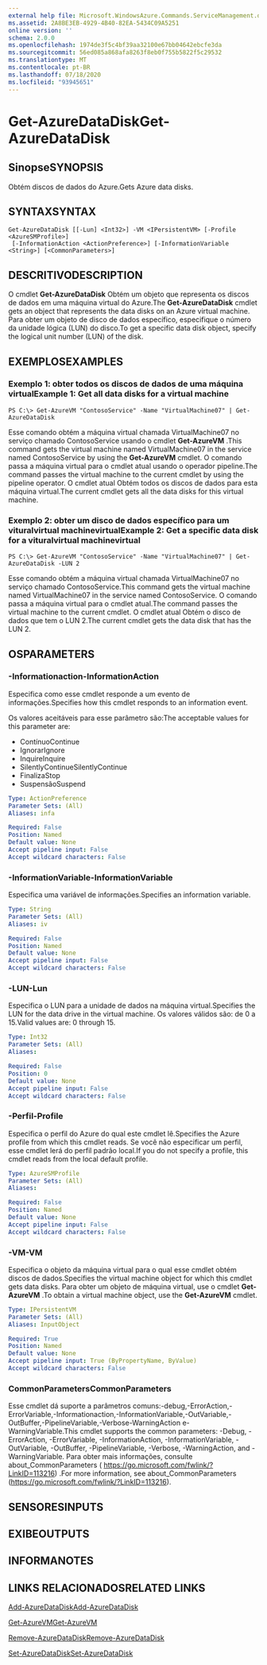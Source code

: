 ```yaml
---
external help file: Microsoft.WindowsAzure.Commands.ServiceManagement.dll-Help.xml
ms.assetid: 2A8BE3EB-4929-4B40-82EA-5434C09A5251
online version: ''
schema: 2.0.0
ms.openlocfilehash: 1974de3f5c4bf39aa32100e67bb04642ebcfe3da
ms.sourcegitcommit: 56ed085a868afa8263f8eb0f755b5822f5c29532
ms.translationtype: MT
ms.contentlocale: pt-BR
ms.lasthandoff: 07/18/2020
ms.locfileid: "93945651"
---
```

# <span data-ttu-id="a0fd0-101">Get-AzureDataDisk</span><span class="sxs-lookup"><span data-stu-id="a0fd0-101">Get-AzureDataDisk</span></span>

## <span data-ttu-id="a0fd0-102">Sinopse</span><span class="sxs-lookup"><span data-stu-id="a0fd0-102">SYNOPSIS</span></span>
<span data-ttu-id="a0fd0-103">Obtém discos de dados do Azure.</span><span class="sxs-lookup"><span data-stu-id="a0fd0-103">Gets Azure data disks.</span></span>

## <span data-ttu-id="a0fd0-104">SYNTAX</span><span class="sxs-lookup"><span data-stu-id="a0fd0-104">SYNTAX</span></span>

```
Get-AzureDataDisk [[-Lun] <Int32>] -VM <IPersistentVM> [-Profile <AzureSMProfile>]
 [-InformationAction <ActionPreference>] [-InformationVariable <String>] [<CommonParameters>]
```

## <span data-ttu-id="a0fd0-105">DESCRITIVO</span><span class="sxs-lookup"><span data-stu-id="a0fd0-105">DESCRIPTION</span></span>
<span data-ttu-id="a0fd0-106">O cmdlet **Get-AzureDataDisk** Obtém um objeto que representa os discos de dados em uma máquina virtual do Azure.</span><span class="sxs-lookup"><span data-stu-id="a0fd0-106">The **Get-AzureDataDisk** cmdlet gets an object that represents the data disks on an Azure virtual machine.</span></span>
<span data-ttu-id="a0fd0-107">Para obter um objeto de disco de dados específico, especifique o número da unidade lógica (LUN) do disco.</span><span class="sxs-lookup"><span data-stu-id="a0fd0-107">To get a specific data disk object, specify the logical unit number (LUN) of the disk.</span></span>

## <span data-ttu-id="a0fd0-108">EXEMPLOS</span><span class="sxs-lookup"><span data-stu-id="a0fd0-108">EXAMPLES</span></span>

### <span data-ttu-id="a0fd0-109">Exemplo 1: obter todos os discos de dados de uma máquina virtual</span><span class="sxs-lookup"><span data-stu-id="a0fd0-109">Example 1: Get all data disks for a virtual machine</span></span>
```
PS C:\> Get-AzureVM "ContosoService" -Name "VirtualMachine07" | Get-AzureDataDisk
```

<span data-ttu-id="a0fd0-110">Esse comando obtém a máquina virtual chamada VirtualMachine07 no serviço chamado ContosoService usando o cmdlet **Get-AzureVM** .</span><span class="sxs-lookup"><span data-stu-id="a0fd0-110">This command gets the virtual machine named VirtualMachine07 in the service named ContosoService by using the **Get-AzureVM** cmdlet.</span></span>
<span data-ttu-id="a0fd0-111">O comando passa a máquina virtual para o cmdlet atual usando o operador pipeline.</span><span class="sxs-lookup"><span data-stu-id="a0fd0-111">The command passes the virtual machine to the current cmdlet by using the pipeline operator.</span></span>
<span data-ttu-id="a0fd0-112">O cmdlet atual Obtém todos os discos de dados para esta máquina virtual.</span><span class="sxs-lookup"><span data-stu-id="a0fd0-112">The current cmdlet gets all the data disks for this virtual machine.</span></span>

### <span data-ttu-id="a0fd0-113">Exemplo 2: obter um disco de dados específico para um vituralvirtual machinevirtual</span><span class="sxs-lookup"><span data-stu-id="a0fd0-113">Example 2: Get a specific data disk for a vituralvirtual machinevirtual</span></span>
```
PS C:\> Get-AzureVM "ContosoService" -Name "VirtualMachine07" | Get-AzureDataDisk -LUN 2
```

<span data-ttu-id="a0fd0-114">Esse comando obtém a máquina virtual chamada VirtualMachine07 no serviço chamado ContosoService.</span><span class="sxs-lookup"><span data-stu-id="a0fd0-114">This command gets the virtual machine named VirtualMachine07 in the service named ContosoService.</span></span>
<span data-ttu-id="a0fd0-115">O comando passa a máquina virtual para o cmdlet atual.</span><span class="sxs-lookup"><span data-stu-id="a0fd0-115">The command passes the virtual machine to the current cmdlet.</span></span>
<span data-ttu-id="a0fd0-116">O cmdlet atual Obtém o disco de dados que tem o LUN 2.</span><span class="sxs-lookup"><span data-stu-id="a0fd0-116">The current cmdlet gets the data disk that has the LUN 2.</span></span>

## <span data-ttu-id="a0fd0-117">OS</span><span class="sxs-lookup"><span data-stu-id="a0fd0-117">PARAMETERS</span></span>

### <span data-ttu-id="a0fd0-118">-Informationaction</span><span class="sxs-lookup"><span data-stu-id="a0fd0-118">-InformationAction</span></span>
<span data-ttu-id="a0fd0-119">Especifica como esse cmdlet responde a um evento de informações.</span><span class="sxs-lookup"><span data-stu-id="a0fd0-119">Specifies how this cmdlet responds to an information event.</span></span>

<span data-ttu-id="a0fd0-120">Os valores aceitáveis para esse parâmetro são:</span><span class="sxs-lookup"><span data-stu-id="a0fd0-120">The acceptable values for this parameter are:</span></span>

- <span data-ttu-id="a0fd0-121">Contínuo</span><span class="sxs-lookup"><span data-stu-id="a0fd0-121">Continue</span></span>
- <span data-ttu-id="a0fd0-122">Ignorar</span><span class="sxs-lookup"><span data-stu-id="a0fd0-122">Ignore</span></span>
- <span data-ttu-id="a0fd0-123">Inquire</span><span class="sxs-lookup"><span data-stu-id="a0fd0-123">Inquire</span></span>
- <span data-ttu-id="a0fd0-124">SilentlyContinue</span><span class="sxs-lookup"><span data-stu-id="a0fd0-124">SilentlyContinue</span></span>
- <span data-ttu-id="a0fd0-125">Finaliza</span><span class="sxs-lookup"><span data-stu-id="a0fd0-125">Stop</span></span>
- <span data-ttu-id="a0fd0-126">Suspensão</span><span class="sxs-lookup"><span data-stu-id="a0fd0-126">Suspend</span></span>

```yaml
Type: ActionPreference
Parameter Sets: (All)
Aliases: infa

Required: False
Position: Named
Default value: None
Accept pipeline input: False
Accept wildcard characters: False
```

### <span data-ttu-id="a0fd0-127">-InformationVariable</span><span class="sxs-lookup"><span data-stu-id="a0fd0-127">-InformationVariable</span></span>
<span data-ttu-id="a0fd0-128">Especifica uma variável de informações.</span><span class="sxs-lookup"><span data-stu-id="a0fd0-128">Specifies an information variable.</span></span>

```yaml
Type: String
Parameter Sets: (All)
Aliases: iv

Required: False
Position: Named
Default value: None
Accept pipeline input: False
Accept wildcard characters: False
```

### <span data-ttu-id="a0fd0-129">-LUN</span><span class="sxs-lookup"><span data-stu-id="a0fd0-129">-Lun</span></span>
<span data-ttu-id="a0fd0-130">Especifica o LUN para a unidade de dados na máquina virtual.</span><span class="sxs-lookup"><span data-stu-id="a0fd0-130">Specifies the LUN for the data drive in the virtual machine.</span></span>
<span data-ttu-id="a0fd0-131">Os valores válidos são: de 0 a 15.</span><span class="sxs-lookup"><span data-stu-id="a0fd0-131">Valid values are: 0 through 15.</span></span>

```yaml
Type: Int32
Parameter Sets: (All)
Aliases: 

Required: False
Position: 0
Default value: None
Accept pipeline input: False
Accept wildcard characters: False
```

### <span data-ttu-id="a0fd0-132">-Perfil</span><span class="sxs-lookup"><span data-stu-id="a0fd0-132">-Profile</span></span>
<span data-ttu-id="a0fd0-133">Especifica o perfil do Azure do qual este cmdlet lê.</span><span class="sxs-lookup"><span data-stu-id="a0fd0-133">Specifies the Azure profile from which this cmdlet reads.</span></span>
<span data-ttu-id="a0fd0-134">Se você não especificar um perfil, esse cmdlet lerá do perfil padrão local.</span><span class="sxs-lookup"><span data-stu-id="a0fd0-134">If you do not specify a profile, this cmdlet reads from the local default profile.</span></span>

```yaml
Type: AzureSMProfile
Parameter Sets: (All)
Aliases: 

Required: False
Position: Named
Default value: None
Accept pipeline input: False
Accept wildcard characters: False
```

### <span data-ttu-id="a0fd0-135">-VM</span><span class="sxs-lookup"><span data-stu-id="a0fd0-135">-VM</span></span>
<span data-ttu-id="a0fd0-136">Especifica o objeto da máquina virtual para o qual esse cmdlet obtém discos de dados.</span><span class="sxs-lookup"><span data-stu-id="a0fd0-136">Specifies the virtual machine object for which this cmdlet gets data disks.</span></span>
<span data-ttu-id="a0fd0-137">Para obter um objeto de máquina virtual, use o cmdlet **Get-AzureVM** .</span><span class="sxs-lookup"><span data-stu-id="a0fd0-137">To obtain a virtual machine object, use the **Get-AzureVM** cmdlet.</span></span>

```yaml
Type: IPersistentVM
Parameter Sets: (All)
Aliases: InputObject

Required: True
Position: Named
Default value: None
Accept pipeline input: True (ByPropertyName, ByValue)
Accept wildcard characters: False
```

### <span data-ttu-id="a0fd0-138">CommonParameters</span><span class="sxs-lookup"><span data-stu-id="a0fd0-138">CommonParameters</span></span>
<span data-ttu-id="a0fd0-139">Esse cmdlet dá suporte a parâmetros comuns:-debug,-ErrorAction,-ErrorVariable,-Informationaction,-InformationVariable,-OutVariable,-OutBuffer,-PipelineVariable,-Verbose-WarningAction e-WarningVariable.</span><span class="sxs-lookup"><span data-stu-id="a0fd0-139">This cmdlet supports the common parameters: -Debug, -ErrorAction, -ErrorVariable, -InformationAction, -InformationVariable, -OutVariable, -OutBuffer, -PipelineVariable, -Verbose, -WarningAction, and -WarningVariable.</span></span> <span data-ttu-id="a0fd0-140">Para obter mais informações, consulte about_CommonParameters ( https://go.microsoft.com/fwlink/?LinkID=113216) .</span><span class="sxs-lookup"><span data-stu-id="a0fd0-140">For more information, see about_CommonParameters (https://go.microsoft.com/fwlink/?LinkID=113216).</span></span>

## <span data-ttu-id="a0fd0-141">SENSORES</span><span class="sxs-lookup"><span data-stu-id="a0fd0-141">INPUTS</span></span>

## <span data-ttu-id="a0fd0-142">EXIBE</span><span class="sxs-lookup"><span data-stu-id="a0fd0-142">OUTPUTS</span></span>

## <span data-ttu-id="a0fd0-143">INFORMA</span><span class="sxs-lookup"><span data-stu-id="a0fd0-143">NOTES</span></span>

## <span data-ttu-id="a0fd0-144">LINKS RELACIONADOS</span><span class="sxs-lookup"><span data-stu-id="a0fd0-144">RELATED LINKS</span></span>

[<span data-ttu-id="a0fd0-145">Add-AzureDataDisk</span><span class="sxs-lookup"><span data-stu-id="a0fd0-145">Add-AzureDataDisk</span></span>](./Add-AzureDataDisk.md)

[<span data-ttu-id="a0fd0-146">Get-AzureVM</span><span class="sxs-lookup"><span data-stu-id="a0fd0-146">Get-AzureVM</span></span>](./Get-AzureVM.md)

[<span data-ttu-id="a0fd0-147">Remove-AzureDataDisk</span><span class="sxs-lookup"><span data-stu-id="a0fd0-147">Remove-AzureDataDisk</span></span>](./Remove-AzureDataDisk.md)

[<span data-ttu-id="a0fd0-148">Set-AzureDataDisk</span><span class="sxs-lookup"><span data-stu-id="a0fd0-148">Set-AzureDataDisk</span></span>](./Set-AzureDataDisk.md)


